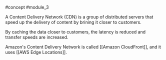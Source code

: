 #concept #module_3 

A Content Delivery Network (CDN) is a group of distributed servers that speed up the delivery of content by brining it closer to customers.

By caching the data closer to customers, the latency is reduced and transfer speeds are increased.

Amazon's Content Delivery Network is called [[Amazon CloudFront]], and it uses [[AWS Edge Locations]].